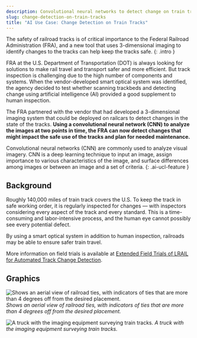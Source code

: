 ```yaml
---
description: Convolutional neural networks to detect change on train tracks
slug: change-detection-on-train-tracks
title: "AI Use Case: Change Detection on Train Tracks"
---
```

The safety of railroad tracks is of critical importance to the Federal Railroad Administration (FRA), and a new tool that uses 3-dimensional imaging to identify changes to the tracks can help keep the tracks safe.
{: .intro }

FRA at the U.S. Department of Transportation (DOT) is always looking for solutions to make rail travel and transport safer and more efficient. But track inspection is challenging due to the high number of components and systems. When the vendor-developed smart optical system was identified, the agency decided to test whether scanning trackbeds and detecting change using artificial intelligence (AI) provided a good supplement to human inspection.

The FRA partnered with the vendor that had developed a 3-dimensional imaging system that could be deployed on railcars to detect changes in the state of the tracks. **Using a convolutional neural network (CNN) to analyze the images at two points in time, the FRA can now detect changes that might impact the safe use of the tracks and plan for needed maintenance.**

Convolutional neural networks (CNN) are commonly used to analyze visual imagery. CNN is a deep learning technique to input an image, assign importance to various characteristics of the image, and surface differences among images or between an image and a set of criteria.
{: .ai-ucl-feature }

## Background
Roughly 140,000 miles of train track covers the U.S. To keep the track in safe working order, it is regularly inspected for changes — with inspectors considering every aspect of the track and every standard. This is a time-consuming and labor-intensive process, and the human eye cannot possibly see every potential defect. 

By using a smart optical system in addition to human inspection, railroads may be able to ensure safer train travel. 

More information on field trials is available at [Extended Field Trials of LRAIL for Automated Track Change Detection](https://railroads.dot.gov/elibrary/extended-field-trials-lrail-automated-track-change-detection).

## Graphics

![Shows an aerial view of railroad ties, with indicators of ties that are more than 4 degrees off from the desired placement.](../images/ai-ucl-dot-change-detection1.png)
_Shows an aerial view of railroad ties, with indicators of ties that are more than 4 degrees off from the desired placement._

![A truck with the imaging equipment surveying train tracks.](../images/ai-ucl-dot-change-detection2.png)
_A truck with the imaging equipment surveying train tracks._







